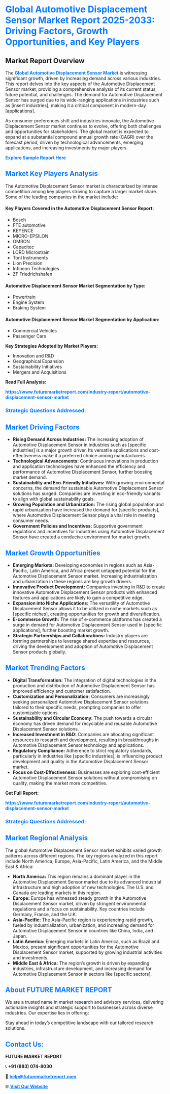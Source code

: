 <h1 style="color: #007BFF;">Global Automotive Displacement Sensor Market Report 2025-2033: Driving Factors, Growth Opportunities, and Key Players</h1>

<section id="overview">
<h2>Market Report Overview</h2>
<p>The <a href="https://www.futuremarketreport.com/industry-report/automotive-displacement-sensor-market" style="color: #007BFF; text-decoration: none;"><strong>Global Automotive Displacement Sensor Market</strong></a> is witnessing significant growth, driven by increasing demand across various industries. This report delves into the key aspects of the Automotive Displacement Sensor market, providing a comprehensive analysis of its current status, future potential, and challenges. The demand for Automotive Displacement Sensor has surged due to its wide-ranging applications in industries such as [insert industries], making it a critical component in modern-day [applications].</p>
<p>As consumer preferences shift and industries innovate, the Automotive Displacement Sensor market continues to evolve, offering both challenges and opportunities for stakeholders. The global market is expected to expand at a substantial compound annual growth rate (CAGR) over the forecast period, driven by technological advancements, emerging applications, and increasing investments by major players.</p>
</section>

<section id="overview">
<p><a href="https://www.futuremarketreport.com/request-sample/reportId=56183" style="color: #007BFF; text-decoration: none;"><strong>Explore Sample Report Here</strong></a></p>
</section>

<section id="key-players">
<h2 style="color: #007BFF;">Market Key Players Analysis</h2>
<p>The Automotive Displacement Sensor market is characterized by intense competition among key players striving to capture a larger market share. Some of the leading companies in the market include:</p>
<h4>Key Players Covered in the Automotive Displacement Sensor Report:</h4>
<ul><li>Bosch</li><li>FTE automotive</li><li>KEYENCE</li><li>MICRO-EPSILON</li><li>OMRON</li><li>Capacitec</li><li>LORD Microstrain</li><li>TonI Instruments</li><li>Lion Precision</li><li>Infineon Technologies</li><li>ZF Friedrichshafen</li></ul>
<h4>Automotive Displacement Sensor Market Segmentation by Type:</h4>
<ul><li>Powertrain</li><li>Engine System</li><li>Braking System</li></ul>

<h4>Automotive Displacement Sensor Market Segmentation by Application:</h4>
<ul><li>Commercial Vehicles</li><li>Passenger Cars</li></ul>
<p><strong>Key Strategies Adopted by Market Players:</strong></p>
<ul>
<li>Innovation and R&D</li>
<li>Geographical Expansion</li>
<li>Sustainability Initiatives</li>
<li>Mergers and Acquisitions</li>
</ul>
</section>

<section>
<p><strong>Read Full Analysis: </strong></p><a href="https://www.futuremarketreport.com/industry-report/automotive-displacement-sensor-market" style="color: #007BFF; text-decoration: none;"><strong>https://www.futuremarketreport.com/industry-report/automotive-displacement-sensor-market</strong></a>
<h3 style="color: #007BFF;">Strategic Questions Addressed:</h3>
</section>

<section id="driving-factors">
<h2 style="color: #007BFF;">Market Driving Factors</h2>
<ul>
<li><strong>Rising Demand Across Industries:</strong> The increasing adoption of Automotive Displacement Sensor in industries such as [specific industries] is a major growth driver. Its versatile applications and cost-effectiveness make it a preferred choice among manufacturers.</li>
<li><strong>Technological Advancements:</strong> Continuous innovations in production and application technologies have enhanced the efficiency and performance of Automotive Displacement Sensor, further boosting market demand.</li>
<li><strong>Sustainability and Eco-Friendly Initiatives:</strong> With growing environmental concerns, the demand for sustainable Automotive Displacement Sensor solutions has surged. Companies are investing in eco-friendly variants to align with global sustainability goals.</li>
<li><strong>Growing Population and Urbanization:</strong> The rising global population and rapid urbanization have increased the demand for [specific products], where Automotive Displacement Sensor plays a vital role in meeting consumer needs.</li>
<li><strong>Government Policies and Incentives:</strong> Supportive government regulations and incentives for industries using Automotive Displacement Sensor have created a conducive environment for market growth.</li>
</ul>
</section>

<section id="growth-opportunities">
<h2 style="color: #007BFF;">Market Growth Opportunities</h2>
<ul>
<li><strong>Emerging Markets:</strong> Developing economies in regions such as Asia-Pacific, Latin America, and Africa present untapped potential for the Automotive Displacement Sensor market. Increasing industrialization and urbanization in these regions are key growth drivers.</li>
<li><strong>Innovative Product Development:</strong> Companies investing in R&D to create innovative Automotive Displacement Sensor products with enhanced features and applications are likely to gain a competitive edge.</li>
<li><strong>Expansion into Niche Applications:</strong> The versatility of Automotive Displacement Sensor allows it to be utilized in niche markets such as [specific niches], creating opportunities for growth and diversification.</li>
<li><strong>E-commerce Growth:</strong> The rise of e-commerce platforms has created a surge in demand for Automotive Displacement Sensor used in [specific applications], further boosting market growth.</li>
<li><strong>Strategic Partnerships and Collaborations:</strong> Industry players are forming partnerships to leverage shared expertise and resources, driving the development and adoption of Automotive Displacement Sensor products globally.</li>
</ul>
</section>

<section id="trending-factors">
<h2 style="color: #007BFF;">Market Trending Factors</h2>
<ul>
<li><strong>Digital Transformation:</strong> The integration of digital technologies in the production and distribution of Automotive Displacement Sensor has improved efficiency and customer satisfaction.</li>
<li><strong>Customization and Personalization:</strong> Consumers are increasingly seeking personalized Automotive Displacement Sensor solutions tailored to their specific needs, prompting companies to offer customizable options.</li>
<li><strong>Sustainability and Circular Economy:</strong> The push towards a circular economy has driven demand for recyclable and reusable Automotive Displacement Sensor solutions.</li>
<li><strong>Increased Investment in R&D:</strong> Companies are allocating significant resources to research and development, resulting in breakthroughs in Automotive Displacement Sensor technology and applications.</li>
<li><strong>Regulatory Compliance:</strong> Adherence to strict regulatory standards, particularly in industries like [specific industries], is influencing product development and quality in the Automotive Displacement Sensor market.</li>
<li><strong>Focus on Cost-Effectiveness:</strong> Businesses are exploring cost-efficient Automotive Displacement Sensor solutions without compromising on quality, making the market more competitive.</li>
</ul>
</section>

<section>
<p><strong>Get Full Report: </strong></p><a href="https://www.futuremarketreport.com/industry-report/automotive-displacement-sensor-market" style="color: #007BFF; text-decoration: none;"><strong>https://www.futuremarketreport.com/industry-report/automotive-displacement-sensor-market</strong></a>
<h3 style="color: #007BFF;">Strategic Questions Addressed:</h3>
</section>


<section id="regional-analysis">
<h2 style="color: #007BFF;">Market Regional Analysis</h2>
<p>The global Automotive Displacement Sensor market exhibits varied growth patterns across different regions. The key regions analyzed in this report include North America, Europe, Asia-Pacific, Latin America, and the Middle East & Africa:</p>
<ul>
<li><strong>North America:</strong> This region remains a dominant player in the Automotive Displacement Sensor market due to its advanced industrial infrastructure and high adoption of new technologies. The U.S. and Canada are leading markets in this region.</li>
<li><strong>Europe:</strong> Europe has witnessed steady growth in the Automotive Displacement Sensor market, driven by stringent environmental regulations and a focus on sustainability. Key countries include Germany, France, and the U.K.</li>
<li><strong>Asia-Pacific:</strong> The Asia-Pacific region is experiencing rapid growth, fueled by industrialization, urbanization, and increasing demand for Automotive Displacement Sensor in countries like China, India, and Japan.</li>
<li><strong>Latin America:</strong> Emerging markets in Latin America, such as Brazil and Mexico, present significant opportunities for the Automotive Displacement Sensor market, supported by growing industrial activities and investments.</li>
<li><strong>Middle East & Africa:</strong> The region’s growth is driven by expanding industries, infrastructure development, and increasing demand for Automotive Displacement Sensor in sectors like [specific sectors].</li>
</ul>
</section>

<footer>
<h2 style="color: #007BFF;">About FUTURE MARKET REPORT</h2>
<p>We are a trusted name in market research and advisory services, delivering actionable insights and strategic support to businesses across diverse industries. Our expertise lies in offering:</p>

<p>Stay ahead in today’s competitive landscape with our tailored research solutions.</p>

<h2 style="color: #007BFF;">Contact Us:</h2>
<p><strong>FUTURE MARKET REPORT</strong></p>
<p>📞 <strong>+91 (883) 074-8030</strong></p>
<p>📧 <strong><a href="mailto:help@futuremarketreport.com" style="color: #007BFF;">help@futuremarketreport.com</a></strong></p>
<p>🌐 <strong><a href="https://www.futuremarketreport.com/" style="color: #007BFF;">Visit Our Website</a></strong></p>
</footer>
